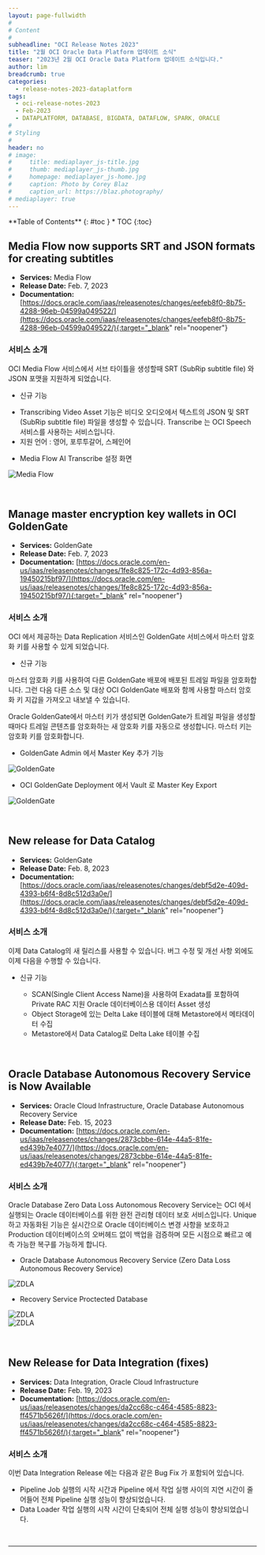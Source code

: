 ```yaml
---
layout: page-fullwidth
#
# Content
#
subheadline: "OCI Release Notes 2023"
title: "2월 OCI Oracle Data Platform 업데이트 소식"
teaser: "2023년 2월 OCI Oracle Data Platform 업데이트 소식입니다."
author: lim
breadcrumb: true
categories:
  - release-notes-2023-dataplatform
tags:
  - oci-release-notes-2023
  - Feb-2023
  - DATAPLATFORM, DATABASE, BIGDATA, DATAFLOW, SPARK, ORACLE
#
# Styling
#
header: no
# image:
#     title: mediaplayer_js-title.jpg
#     thumb: mediaplayer_js-thumb.jpg
#     homepage: mediaplayer_js-home.jpg
#     caption: Photo by Corey Blaz
#     caption_url: https://blaz.photography/
# mediaplayer: true
---
```


<div class="panel radius" markdown="1">
**Table of Contents**
{: #toc }
*  TOC
{:toc}
</div>

##  Media Flow now supports SRT and JSON formats for creating subtitles
* **Services:** Media Flow
* **Release Date:** Feb. 7, 2023
* **Documentation:** [https://docs.oracle.com/iaas/releasenotes/changes/eefeb8f0-8b75-4288-96eb-04599a049522/](https://docs.oracle.com/iaas/releasenotes/changes/eefeb8f0-8b75-4288-96eb-04599a049522/){:target="_blank" rel="noopener"}

### 서비스 소개

OCI Media Flow 서비스에서 서브 타이틀을 생성할때 SRT (SubRip subtitle file) 와 JSON 포맷을 지원하게 되었습니다.

* 신규 기능

- Transcribing Video Asset 기능은 비디오 오디오에서 텍스트의 JSON 및 SRT (SubRip subtitle file) 파일을 생성할 수 있습니다. Transcribe 는 OCI Speech 서비스를 사용하는 서비스입니다.
- 지원 언어 : 영어, 포루투갈어, 스페인어

* Media Flow AI Transcribe 설정 화면

![Media Flow]({{site.urlblogimg2023}}{{site.urlblogimg2022_2023}}/assets/img/dataplatform/2023/04_oci_media_flow_01.png)

<br>

##  Manage master encryption key wallets in OCI GoldenGate
* **Services:** GoldenGate
* **Release Date:** Feb. 7, 2023
* **Documentation:** [https://docs.oracle.com/en-us/iaas/releasenotes/changes/1fe8c825-172c-4d93-856a-19450215bf97/](https://docs.oracle.com/en-us/iaas/releasenotes/changes/1fe8c825-172c-4d93-856a-19450215bf97/){:target="_blank" rel="noopener"}

### 서비스 소개

OCI 에서 제공하는 Data Replication 서비스인 GoldenGate 서비스에서 마스터 암호화 키를 사용할 수 있게 되었습니다.

* 신규 기능

마스터 암호화 키를 사용하여 다른 GoldenGate 배포에 배포된 트레일 파일을 암호화합니다. 그런 다음 다른 소스 및 대상 OCI GoldenGate 배포와 함께 사용할 마스터 암호화 키 지갑을 가져오고 내보낼 수 있습니다.

Oracle GoldenGate에서 마스터 키가 생성되면 GoldenGate가 트레일 파일을 생성할 때마다 트레일 콘텐츠를 암호화하는 새 암호화 키를 자동으로 생성합니다. 마스터 키는 암호화 키를 암호화합니다. 

* GoldenGate Admin 에서 Master Key 추가 기능

![GoldenGate]({{site.urlblogimg2023}}{{site.urlblogimg2022_2023}}/assets/img/dataplatform/2023/05_oci_goldengate_master_key.png)

* OCI GoldenGate Deployment 에서 Vault 로 Master Key Export

![GoldenGate]({{site.urlblogimg2023}}{{site.urlblogimg2022_2023}}/assets/img/dataplatform/2023/06_oci_goldengate_masterkey_export.png)

<br>

##  New release for Data Catalog
* **Services:** GoldenGate
* **Release Date:** Feb. 8, 2023
* **Documentation:** [https://docs.oracle.com/iaas/releasenotes/changes/debf5d2e-409d-4393-b6f4-8d8c512d3a0e/](https://docs.oracle.com/iaas/releasenotes/changes/debf5d2e-409d-4393-b6f4-8d8c512d3a0e/){:target="_blank" rel="noopener"}

### 서비스 소개

이제 Data Catalog의 새 릴리스를 사용할 수 있습니다. 버그 수정 및 개선 사항 외에도 이제 다음을 수행할 수 있습니다.

* 신규 기능

    - SCAN(Single Client Access Name)을 사용하여 Exadata를 포함하여 Private RAC 지원 Oracle 데이터베이스용 데이터 Asset 생성
    - Object Storage에 있는 Delta Lake 테이블에 대해 Metastore에서 메타데이터 수집
    - Metastore에서 Data Catalog로 Delta Lake 테이블 수집
<br>

##  Oracle Database Autonomous Recovery Service is Now Available
* **Services:** Oracle Cloud Infrastructure, Oracle Database Autonomous Recovery Service
* **Release Date:** Feb. 15, 2023
* **Documentation:** [https://docs.oracle.com/en-us/iaas/releasenotes/changes/2873cbbe-614e-44a5-81fe-ed439b7e4077/](https://docs.oracle.com/en-us/iaas/releasenotes/changes/2873cbbe-614e-44a5-81fe-ed439b7e4077/){:target="_blank" rel="noopener"}

### 서비스 소개

Oracle Database Zero Data Loss Autonomous Recovery Service는 OCI 에서 실행되는 Oracle 데이터베이스를 위한 완전 관리형 데이터 보호 서비스입니다. Unique하고 자동화된 기능은 실시간으로 Oracle 데이터베이스 변경 사항을 보호하고 Production 데이터베이스의 오버헤드 없이 백업을 검증하며 모든 시점으로 빠르고 예측 가능한 복구를 가능하게 합니다. 

* Oracle Database Autonomous Recovery Service (Zero Data Loss Autonomous Recovery Service)

![ZDLA]({{site.urlblogimg2023}}{{site.urlblogimg2022_2023}}/assets/img/dataplatform/2023/07_oci_ars_zdla_01.png)

* Recovery Service Proctected Database 

![ZDLA]({{site.urlblogimg2023}}{{site.urlblogimg2022_2023}}/assets/img/dataplatform/2023/08_oci_ars_zdla_02.png)
<br>
![ZDLA]({{site.urlblogimg2023}}{{site.urlblogimg2022_2023}}/assets/img/dataplatform/2023/09_oci_ars_zdla_03.png)

<br>

##  New Release for Data Integration (fixes)
* **Services:** Data Integration, Oracle Cloud Infrastructure
* **Release Date:** Feb. 19, 2023
* **Documentation:** [https://docs.oracle.com/en-us/iaas/releasenotes/changes/da2cc68c-c464-4585-8823-ff4571b5626f/](https://docs.oracle.com/en-us/iaas/releasenotes/changes/da2cc68c-c464-4585-8823-ff4571b5626f/){:target="_blank" rel="noopener"}

### 서비스 소개

이번 Data Integration Release 에는 다음과 같은 Bug Fix 가 포함되어 있습니다.

- Pipeline Job 실행의 시작 시간과 Pipeline 에서 작업 실행 사이의 지연 시간이 줄어들어 전체 Pipeline 실행 성능이 향상되었습니다.
- Data Loader 작업 실행의 시작 시간이 단축되어 전체 실행 성능이 향상되었습니다.
<br>

---
